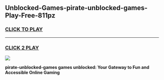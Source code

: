 
## Unblocked-Games-pirate-unblocked-games-Play-Free-811pz
<h3>
<a href="https://premium76.site?title=pirate-unblocked-games&ref=19M">CLICK TO PLAY</a></h3>
<hr>

<h3>
<a href="https://premium76.site?title=pirate-unblocked-games&ref=19M">CLICK 2 PLAY</a>
  
</h3>

<a href="https://premium76.site?title=pirate-unblocked-games&ref=19M"><img src="https://clearcache.store/games.png"></a>


**pirate-unblocked-games games unblocked: Your Gateway to Fun and Accessible Online Gaming**

